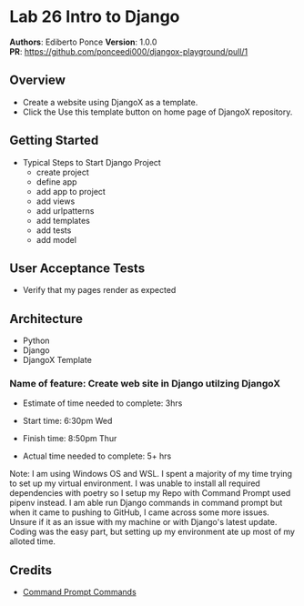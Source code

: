 # Lab 26 Intro to Django

**Authors**: Ediberto Ponce
**Version**: 1.0.0  
**PR**: https://github.com/ponceedi000/djangox-playground/pull/1

## Overview
- Create a website using DjangoX as a template.
- Click the Use this template button on home page of DjangoX repository.

 

## Getting Started
- Typical Steps to Start Django Project
  * create project
  * define app
  * add app to project
  * add views
  * add urlpatterns
  * add templates
  * add tests
  * add model

## User Acceptance Tests

- Verify that my pages render as expected

## Architecture
- Python
- Django
- DjangoX Template

### Name of feature: Create web site in Django utilzing DjangoX

- Estimate of time needed to complete: 3hrs

- Start time: 6:30pm Wed

- Finish time: 8:50pm Thur

- Actual time needed to complete: 5+ hrs

Note: I am using Windows OS and WSL. I spent a majority of my time trying to set up my virtual environment. I was unable to install all required dependencies with poetry so I setup my Repo with Command Prompt used pipenv instead. I am able run Django commands in command prompt but when it came to pushing to GitHub, I came across some more issues. Unsure if it as an issue with my machine or with Django's latest update. Coding was the easy part, but setting up my environment ate up most of my alloted time.


## Credits 
- [Command Prompt Commands](https://www.lifewire.com/list-of-command-prompt-commands-4092302)